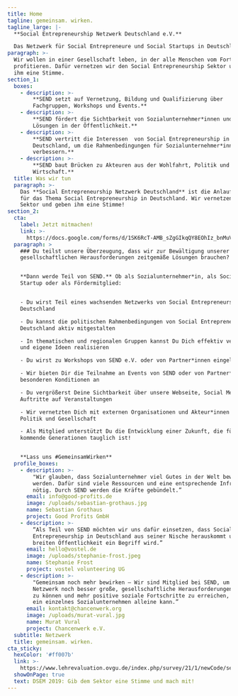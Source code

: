 ```yaml
---
title: Home
tagline: gemeinsam. wirken.
tagline_large: |-
  **Social Entrepreneurship Netzwerk Deutschland e.V.**

  Das Netzwerk für Social Entrepreneure und Social Startups in Deutschland.
paragraph: >-
  Wir wollen in einer Gesellschaft leben, in der alle Menschen vom Fortschritt
  profitieren. Dafür vernetzen wir den Social Entrepreneurship Sektor und geben
  ihm eine Stimme.
section_1:
  boxes:
    - description: >-
        **SEND setzt auf Vernetzung, Bildung und Qualifizierung über
        Fachgruppen, Workshops und Events.**
    - description: >-
        **SEND fördert die Sichtbarkeit von Sozialunternehmer*innen und ihren
        Lösungen in der Öffentlichkeit.**
    - description: >-
        **SEND vertritt die Interessen  von Social Entrepreneurship in
        Deutschland, um die Rahmenbedingungen für Sozialunternehmer*innen zu
        verbessern.**
    - description: >-
        **SEND baut Brücken zu Akteuren aus der Wohlfahrt, Politik und
        Wirtschaft.**
  title: Was wir tun
  paragraph: >-
    Das **Social Entrepreneurship Netzwerk Deutschland** ist die Anlaufstelle
    für das Thema Social Entrepreneurship in Deutschland. Wir vernetzen den
    Sektor und geben ihm eine Stimme!
section_2:
  cta:
    label: Jetzt mitmachen!
    link: >-
      https://docs.google.com/forms/d/1SK6RcT-AMB_sZgGIkqQY8EOhIz_bnMuVSuJ7zCmd4Mg/viewform?edit_requested=true
  paragraph: >
    ### Du teilst unsere Überzeugung, dass wir zur Bewältigung unserer
    gesellschaftlichen Herausforderungen zeitgemäße Lösungen brauchen?


    **Dann werde Teil von SEND.** Ob als Sozialunternehmer*in, als Social
    Startup oder als Fördermitglied:


    - Du wirst Teil eines wachsenden Netzwerks von Social Entrepreneurs in
    Deutschland

    - Du kannst die politischen Rahmenbedingungen von Social Entrepreneurship in
    Deutschland aktiv mitgestalten

    - In thematischen und regionalen Gruppen kannst Du Dich effektiv vernetzen
    und eigene Ideen realisieren

    - Du wirst zu Workshops von SEND e.V. oder von Partner*innen eingeladen

    - Wir bieten Dir die Teilnahme an Events von SEND oder von Partner*innen zu
    besonderen Konditionen an

    - Du vergrößerst Deine Sichtbarkeit über unsere Webseite, Social Media und
    Auftritte auf Veranstaltungen

    - Wir vernetzten Dich mit externen Organisationen und Akteur*innen aus der
    Politik und Gesellschaft

    - Als Mitglied unterstützt Du die Entwicklung einer Zukunft, die für
    kommende Generationen tauglich ist!


    **Lass uns #GemeinsamWirken**
  profile_boxes:
    - description: >-
        "Wir glauben, dass Sozialunternehmer viel Gutes in der Welt bewirken
        werden. Dafür sind viele Ressourcen und eine entsprechende Infrastruktur
        nötig. Durch SEND werden die Kräfte gebündelt.”
      email: info@good-profits.de
      image: /uploads/sebastian-grothaus.jpg
      name: Sebastian Grothaus
      project: Good Profits GmbH
    - description: >-
        “Als Teil von SEND möchten wir uns dafür einsetzen, dass Social
        Entrepreneurship in Deutschland aus seiner Nische herauskommt und einer
        breiten Öffentlichkeit ein Begriff wird.”
      email: hello@vostel.de
      image: /uploads/stephanie-frost.jpeg
      name: Stephanie Frost
      project: vostel volunteering UG
    - description: >-
        "Gemeinsam noch mehr bewirken – Wir sind Mitglied bei SEND, um im
        Netzwerk noch besser große, gesellschaftliche Herausforderungen angehen
        zu können und mehr positive soziale Fortschritte zu erreichen, als es
        ein einzelnes Sozialunternehmen alleine kann.”
      email: kontakt@chancenwerk.org
      image: /uploads/murat-vural.jpg
      name: Murat Vural
      project: Chancenwerk e.V.
  subtitle: Netzwerk
  title: gemeinsam. wirken.
cta_sticky:
  hexColor: '#ff007b'
  link: >-
    https://www.lehrevaluation.ovgu.de/index.php/survey/21/1/newCode/send/lang/1
  showOnPage: true
  text: DSEM 2019: Gib dem Sektor eine Stimme und mach mit!
---
```

